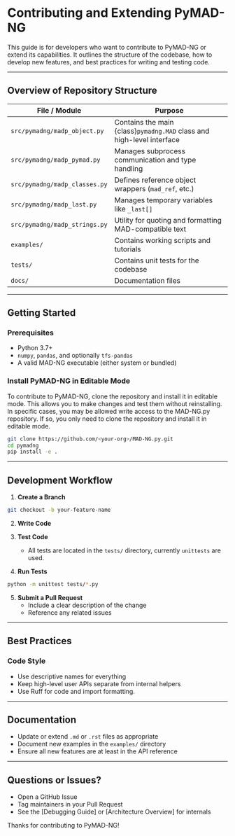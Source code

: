 # Contributing and Extending PyMAD-NG

This guide is for developers who want to contribute to PyMAD-NG or extend its capabilities. It outlines the structure of the codebase, how to develop new features, and best practices for writing and testing code.

---

## Overview of Repository Structure

| File / Module                        | Purpose                                                |
|--------------------------------------|--------------------------------------------------------|
| `src/pymadng/madp_object.py`         | Contains the main {class}`pymadng.MAD` class and high-level interface |
| `src/pymadng/madp_pymad.py`          | Manages subprocess communication and type handling     |
| `src/pymadng/madp_classes.py`        | Defines reference object wrappers (`mad_ref`, etc.)    |
| `src/pymadng/madp_last.py`           | Manages temporary variables like `_last[]`             |
| `src/pymadng/madp_strings.py`        | Utility for quoting and formatting MAD-compatible text |
| `examples/`                          | Contains working scripts and tutorials                 |
| `tests/`                             | Contains unit tests for the codebase                   |
| `docs/`                              | Documentation files                                   |

---

## Getting Started

### Prerequisites
- Python 3.7+
- `numpy`, `pandas`, and optionally `tfs-pandas`
- A valid MAD-NG executable (either system or bundled)

### Install PyMAD-NG in Editable Mode
To contribute to PyMAD-NG, clone the repository and install it in editable mode. This allows you to make changes and test them without reinstalling.
In specific cases, you may be allowed write access to the MAD-NG.py repository. If so, you only need to clone the repository and install it in editable mode.

```bash
git clone https://github.com/<your-org>/MAD-NG.py.git
cd pymadng
pip install -e .
```

---

## Development Workflow

1. **Create a Branch**
```bash
git checkout -b your-feature-name
```

2. **Write Code**

3. **Test Code**
   - All tests are located in the `tests/` directory, currently `unittests` are used.

4. **Run Tests** 
```bash
python -m unittest tests/*.py
```

5. **Submit a Pull Request**
   - Include a clear description of the change
   - Reference any related issues

---

## Best Practices

### Code Style
- Use descriptive names for everything
- Keep high-level user APIs separate from internal helpers
- Use Ruff for code and import formatting.

---

## Documentation

- Update or extend `.md` or `.rst` files as appropriate
- Document new examples in the `examples/` directory
- Ensure all new features are at least in the API reference

---

## Questions or Issues?

- Open a GitHub Issue
- Tag maintainers in your Pull Request
- See the [Debugging Guide] or [Architecture Overview] for internals

Thanks for contributing to PyMAD-NG!

